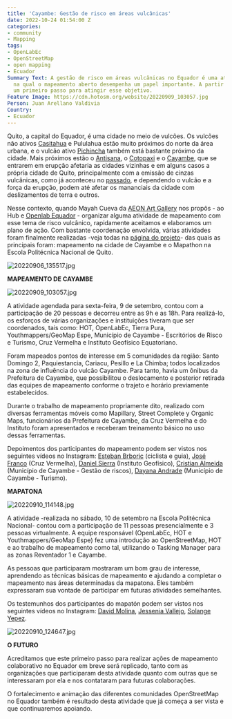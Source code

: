 ```yaml
---
title: 'Cayambe: Gestão de risco em áreas vulcânicas'
date: 2022-10-24 01:54:00 Z
categories:
- community
- Mapping
tags:
- OpenLabEc
- OpenStreetMap
- open mapping
- Ecuador
Summary Text: A gestão de risco em áreas vulcânicas no Equador é uma atividade necessária
  na qual o mapeamento aberto desempenha um papel importante. A partir do Hub demos
  um primeiro passo para atingir esse objetivo.
Feature Image: https://cdn.hotosm.org/website/20220909_103057.jpg
Person: Juan Arellano Valdivia
Country:
- Ecuador
---
```


Quito, a capital do Equador, é uma cidade no meio de vulcões. Os vulcões não ativos [Casitahua](https://es.wikipedia.org/wiki/Volc%C3%A1n_Casitagua) e Pululahua estão muito próximos do norte da área urbana, e o vulcão ativo [Pichincha](https://pt.wikipedia.org/wiki/Pichincha) também está bastante próximo da cidade. Mais próximos estão o [Antisana](https://pt.wikipedia.org/wiki/Antisana), o [Cotopaxi](https://pt.wikipedia.org/wiki/Cotopaxi) e o [Cayambe](https://pt.wikipedia.org/wiki/Cayambe_(vulc%C3%A3o)), que se entrarem em erupção afetaria as cidades vizinhas e em alguns casos a própria cidade de Quito, principalmente com a emissão de cinzas vulcânicas, como já aconteceu no [passado](https://journals.openedition.org/bifea/2290), e dependendo o vulcão e a força da erupção, podem até afetar os mananciais da cidade com deslizamentos de terra e outros.

Nesse contexto, quando Mayah Cueva da [AEON Art Gallery](https://www.instagram.com/aeongallery/?hl=es) nos propôs - ao Hub e [Openlab Equador](https://openlab.ec/) - organizar alguma atividade de mapeamento com esse tema de risco vulcânico, rapidamente aceitamos e elaboramos um plano de ação. Com bastante coordenação envolvida, várias atividades foram finalmente realizadas -veja todas na [página do projeto](https://stories.hotosm.org/mapeamento-de-vulcoes-no-equador/index.html)- das quais as principais foram: mapeamento na cidade de Cayambe e o Mapathon na Escola Politécnica Nacional de Quito.

![20220906_135517.jpg](https://cdn.hotosm.org/website/20220906_135517.jpg)

**MAPEAMENTO DE CAYAMBE**

![20220909_103057.jpg](https://cdn.hotosm.org/website/20220909_103057.jpg)

A atividade agendada para sexta-feira, 9 de setembro, contou com a participação de 20 pessoas e decorreu entre as 9h e as 18h. Para realizá-lo, os esforços de várias organizações e instituições tiveram que ser coordenados, tais como: HOT, OpenLabEc, Tierra Pura, Youthmappers/GeoMap Espe, Município de Cayambe - Escritórios de Risco e Turismo, Cruz Vermelha e Instituto Geofísico Equatoriano.

Foram mapeados pontos de interesse em 5 comunidades da região: Santo Domingo 2, Paquiestancia, Cariacu, Pesillo e La Chimba; todos localizados na zona de influência do vulcão Cayambe. Para tanto, havia um ônibus da Prefeitura de Cayambe, que possibilitou o deslocamento e posterior retirada das equipes de mapeamento conforme o trajeto e horário previamente estabelecidos.

Durante o trabalho de mapeamento propriamente dito, realizado com diversas ferramentas móveis como Mapillary, Street Complete y Organic Maps, funcionários da Prefeitura de Cayambe, da Cruz Vermelha e do Instituto foram apresentados e receberam treinamento básico no uso dessas ferramentas.

Depoimentos dos participantes do mapeamento podem ser vistos nos seguintes vídeos no Instagram: [Esteban Brboric](https://www.instagram.com/p/CibLZGNpLpk/) (ciclista e guia), [José Franco](https://www.instagram.com/p/CiiBhG6AR4G/) (Cruz Vermelha), [Daniel Sierra](https://www.instagram.com/p/Cif_JA_JLns/) (Instituto Geofísico), [Cristian Almeida](https://www.instagram.com/p/CikxWoUp_O-/) (Município de Cayambe - Gestão de riscos), [Dayana Andrade](https://www.instagram.com/p/CinLhh0gWOp/) (Município de Cayambe - Turismo).

**MAPATONA**

![20220910_114148.jpg](https://cdn.hotosm.org/website/20220910_114148.jpg)

A atividade -realizada no sábado, 10 de setembro na Escola Politécnica Nacional- contou com a participação de 11 pessoas presencialmente e 3 pessoas virtualmente. A equipe responsável (OpenLabEc, HOT e Youthmappers/GeoMap Espe) fez uma introdução ao OpenStreetMap, HOT e ao trabalho de mapeamento como tal, utilizando o Tasking Manager para as zonas Reventador 1 e Cayambe.

As pessoas que participaram mostraram um bom grau de interesse, aprendendo as técnicas básicas de mapeamento e ajudando a completar o mapeamento nas áreas determinadas da mapatona. Eles também expressaram sua vontade de participar em futuras atividades semelhantes.

Os testemunhos dos participantes do mapatón podem ser vistos nos seguintes vídeos no Instagram: [David Molina](https://www.instagram.com/p/CivyWTLpGPT/), [Jessenia Vallejo](https://www.instagram.com/p/Cis81ySJ5JQ/), [Solange Yepez](https://www.instagram.com/p/CiyVGpfJSDn/).

![20220910_124647.jpg](https://cdn.hotosm.org/website/20220910_124647.jpg)

**O FUTURO**

Acreditamos que este primeiro passo para realizar ações de mapeamento colaborativo no Equador em breve será replicado, tanto com as organizações que participaram desta atividade quanto com outras que se interessaram por ela e nos contataram para futuras colaborações.

O fortalecimento e animação das diferentes comunidades OpenStreetMap no Equador também é resultado desta atividade que já começa a ser vista e que continuaremos apoiando.